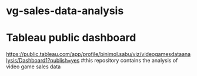 # vg-sales-data-analysis
# Tableau public dashboard
https://public.tableau.com/app/profile/binimol.sabu/viz/videogamesdataanalysis/Dashboard1?publish=yes
#this repository contains the analysis of video game sales data 
